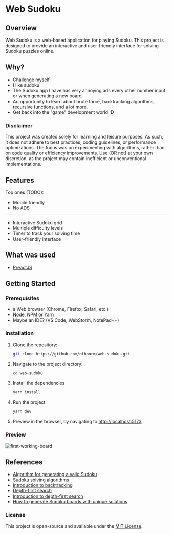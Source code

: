 # Web Sudoku

## Overview
Web Sudoku is a web-based application for playing Sudoku. This project is designed to provide an interactive and user-friendly interface for solving Sudoku puzzles online.

## Why?
- Challenge myself
- I like sudoku
- The Sudoku app I have has very annoying ads every other number input or when generating a new board
- An opportunity to learn about brute force, backtracking algorithms, recursive functions, and a lot more.
- Get back into the "game" development world :D

### Disclaimer
This project was created solely for learning and leisure purposes. As such, it does not adhere to best practices, coding guidelines, or performance optimizations. The focus was on experimenting with algorithms, rather than on code quality or efficiency improvements. Use (OR not) at your own discretion, as the project may contain inefficient or unconventional implementations.

## Features
Top ones (TODO):
- Mobile friendly
- No ADS
___
- Interactive Sudoku grid
- Multiple difficulty levels
- Timer to track your solving time
- User-friendly interface

## What was used
- [PreactJS](https://preactjs.com/)

## Getting Started
### Prerequisites
- a Web browser (Chrome, Firefox, Safari, etc.)
- Node, NPM or Yarn
- Maybe an IDE? (VS Code, WebStorm, NotePad++)

### Installation
1. Clone the repository:
   ```bash
   git clone https://github.com/othonrm/web-sudoku.git
   ```
2. Navigate to the project directory:
   ```bash
   cd web-sudoku
   ```
3. Install the dependencies
   ```bash
   yarn install
   ```
4. Run the project
   ```bash
   yarn dev
   ```
5. Preview in the browser, by navigating to [http://localhost:5173](http://localhost:5173)

### Preview
![first-working-board](https://github.com/user-attachments/assets/c18e1d2a-6b7c-48ba-abc9-20b52dc0c453)

## References

- [Algorithm for generating a valid Sudoku](https://www.codeproject.com/Articles/23206/Sudoku-Algorithm-Generates-a-Valid-Sudoku-in-0-018)
- [Sudoku solving algorithms](https://en.wikipedia.org/wiki/Sudoku_solving_algorithms)
- [Introduction to backtracking](https://www.geeksforgeeks.org/introduction-to-backtracking-2/)
- [Depth-first search](https://en.wikipedia.org/wiki/Depth-first_search)
- [Introduction to depth-first search](https://www.geeksforgeeks.org/depth-first-search-or-dfs-for-a-graph/)
- [How to generate Sudoku boards with unique solutions](https://stackoverflow.com/a/7280517)

### License
This project is open-source and available under the [MIT License](https://opensource.org/license/MIT).
